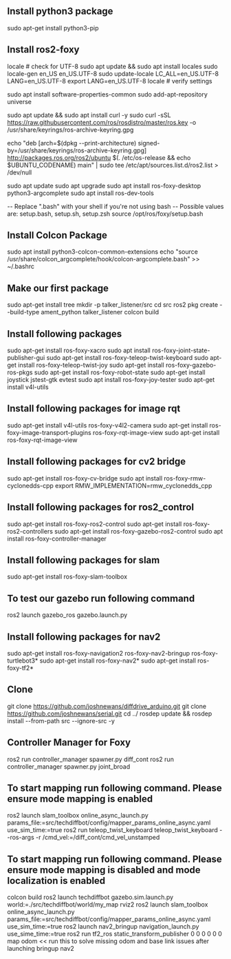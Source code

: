 ## Install python3 package
sudo apt-get install python3-pip

## Install ros2-foxy
locale  # check for UTF-8
sudo apt update && sudo apt install locales
sudo locale-gen en_US en_US.UTF-8
sudo update-locale LC_ALL=en_US.UTF-8 LANG=en_US.UTF-8
export LANG=en_US.UTF-8
locale  # verify settings

sudo apt install software-properties-common
sudo add-apt-repository universe

sudo apt update && sudo apt install curl -y
sudo curl -sSL https://raw.githubusercontent.com/ros/rosdistro/master/ros.key -o /usr/share/keyrings/ros-archive-keyring.gpg

echo "deb [arch=$(dpkg --print-architecture) signed-by=/usr/share/keyrings/ros-archive-keyring.gpg] http://packages.ros.org/ros2/ubuntu $(. /etc/os-release && echo $UBUNTU_CODENAME) main" | sudo tee /etc/apt/sources.list.d/ros2.list > /dev/null

sudo apt update
sudo apt upgrade
sudo apt install ros-foxy-desktop python3-argcomplete
sudo apt install ros-dev-tools

-- Replace ".bash" with your shell if you're not using bash
-- Possible values are: setup.bash, setup.sh, setup.zsh
source /opt/ros/foxy/setup.bash

## Install Colcon Package
sudo apt install python3-colcon-common-extensions
echo "source /usr/share/colcon_argcomplete/hook/colcon-argcomplete.bash" >> ~/.bashrc

## Make our first package
sudo apt-get install tree
mkdir -p talker_listener/src
cd src
ros2 pkg create --build-type ament_python talker_listener
colcon build

## Install following packages
sudo apt-get install ros-foxy-xacro
sudo apt install ros-foxy-joint-state-publisher-gui
sudo apt-get install ros-foxy-teleop-twist-keyboard
sudo apt-get install ros-foxy-teleop-twist-joy
sudo apt-get install ros-foxy-gazebo-ros-pkgs 
sudo apt-get install ros-foxy-robot-state
sudo apt-get install joystick jstest-gtk evtest
sudo apt install ros-foxy-joy-tester
sudo apt-get install v4l-utils

## Install following packages for image rqt
sudo apt-get install v4l-utils ros-foxy-v4l2-camera
sudo apt-get install ros-foxy-image-transport-plugins ros-foxy-rqt-image-view
sudo apt-get install ros-foxy-rqt-image-view

## Install following packages for cv2 bridge
sudo apt-get install ros-foxy-cv-bridge
sudo apt install ros-foxy-rmw-cyclonedds-cpp
export RMW_IMPLEMENTATION=rmw_cyclonedds_cpp

## Install following packages for ros2_control
sudo apt-get install ros-foxy-ros2-control
sudo apt-get install ros-foxy-ros2-controllers
sudo apt-get install ros-foxy-gazebo-ros2-control
sudo apt install ros-foxy-controller-manager

## Install following packages for slam 
sudo apt-get install ros-foxy-slam-toolbox

## To test our gazebo run following command
ros2 launch gazebo_ros gazebo.launch.py

## Install following packages for nav2
sudo apt-get install ros-foxy-navigation2 ros-foxy-nav2-bringup ros-foxy-turtlebot3*
sudo apt-get install ros-foxy-nav2*
sudo apt-get install ros-foxy-tf2*

## Clone 
git clone https://github.com/joshnewans/diffdrive_arduino.git 
git clone https://github.com/joshnewans/serial.git
cd ../
rosdep update && rosdep install --from-path src --ignore-src -y

## Controller Manager for Foxy
ros2 run controller_manager spawner.py diff_cont
ros2 run controller_manager spawner.py joint_broad

## To start mapping run following command. Please ensure mode mapping is enabled
ros2 launch slam_toolbox online_async_launch.py params_file:=src/techdiffbot/config/mapper_params_online_async.yaml use_sim_time:=true
ros2 run teleop_twist_keyboard teleop_twist_keyboard --ros-args -r /cmd_vel:=/diff_cont/cmd_vel_unstamped

## To start mapping run following command. Please ensure mode mapping is disabled and mode localization is enabled
colcon build
ros2 launch techdiffbot gazebo.sim.launch.py world:=./src/techdiffbot/world/my_map 
rviz2
ros2 launch slam_toolbox online_async_launch.py params_file:=src/techdiffbot/config/mapper_params_online_async.yaml use_sim_time:=true
ros2 launch nav2_bringup navigation_launch.py use_sime_time:=true
ros2 run tf2_ros static_transform_publisher 0 0 0 0 0 0 map odom << run this to solve missing odom and base link issues after launching bringup nav2
